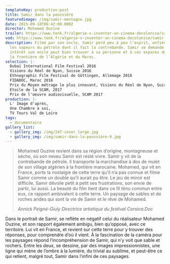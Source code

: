 ```yaml
---
templateKey: production-post
title: Samir dans la poussière
featuredimage: /img/samir-montagne.jpg
date: 2015-09-18T06:42:00.000Z
director: Mohamed Ouzine
trailer: https://www.tenk.fr/algerie-s-inventer-un-cinema-decolonise/samir-dans-la-poussiere.html
vod: https://www.tenk.fr/algerie-s-inventer-un-cinema-decolonise/samir-dans-la-poussiere.html
description: Filmé par son oncle, Samir perd peu à peu l’esprit, enfiévré par
  les vapeurs du pétrole dont il fait la contrebande. Samir se demande quel
  intérêt son oncle peut bien trouver à sa personne et à ces espaces désolés à
  la frontière de l’Algérie et du Maroc.
selection: |-
  Dubaï International Film Festival 2016
  Visions du Réel de Nyon, Suisse 2016
  Ethnographic Film Festival de Göttingen, Allemage 2016
  FIDADOC, Maroc 2016
  Prix du Moyen métrage le plus innovant, Visions du Réel de Nyon, Suisse 2016
  Etoile de la SCAM, 2017
  Prix de l'oeuvre audiovisuelle, SCAM 2017
production: |-
  L' Image d'après, 
  Une Chambre à soi, 
  TV Tours Val de Loire
tags:
  - documentaire
gallery_list:
  - gallery_img: /img/247-cover_large.jpg
  - gallery_img: /img/samir-dans-la-poussière-9.jpg
---
```

> Mohamed Ouzine revient dans sa région d’origine, montagneuse et sèche, où son neveu Samir est resté vivre. Samir y vit de la contrebande de pétrole. Il transporte la marchandise à dos de mulet de son village algérien à la frontière marocaine. Mohamed, qui vit en France, porte la nostalgie de cette terre qu’il n’a pas connue et filme Samir comme un double qu’il aurait pu être. Le jeu de miroir est difficile, Samir dévoile petit à petit ses frustrations, son envie de partir, lui aussi. La beauté du film tient dans ce fil ténu commun entre eux, ce rapport ambivalent à cette terre. Un paysage de sables et de roches arides qui sont la vie de Samir et le rêve de Mohamed.
>
> *Annick Peigné-Giuly Directrice artistique du festival Corsica.Doc*

Dans le portrait de Samir, se reflète en négatif celui du réalisateur Mohamed Ouzine, et son rapport également ambigu, bien qu’opposé, avec ce territoire. Lui vit en France, et revient sur cette terre pour y trouver des réponses, pour comprendre d’où il vient. À la fascination de la caméra pour les paysages répond l’incompréhension de Samir, qui n’y voit que sable et rochers. Entre les deux, se dessine, par des images impressionnistes, une ligne qui mène de l’ombre à la lumière, du trivial au sublime, et peut-être ce qui retient, malgré tout, Samir dans l’infini de ces paysages.